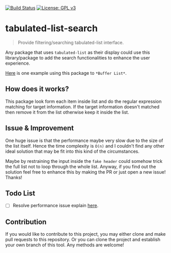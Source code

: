 [![Build Status](https://travis-ci.com/jcs-elpa/tabulated-list-search.svg?branch=master)](https://travis-ci.com/jcs-elpa/tabulated-list-search)
[![License: GPL v3](https://img.shields.io/badge/License-GPL%20v3-blue.svg)](https://www.gnu.org/licenses/gpl-3.0)

# tabulated-list-search 
> Provide filtering/searching tabulated-list interface.

Any package that uses `tabulated-list` as their display could use this 
library/package to add the search functionalities to enhance the user experience.

[Here](https://github.com/jcs090218/jcs-emacs-init/tree/master/features/buffer-menu-search)
is one example using this package to `*Buffer List*`.

## How does it works?

This package look form each item inside list and do the regular 
expression matching for target information. If the target 
information doesn't matched then remove it from the list otherwise 
keep it inside the list.

## Issue & Improvement

One huge issue is that the performance maybe very slow due to the 
size of the list itself. Hence the time complexity is `O(n)` and 
I couldn't find any other ideal solution that may be fit into this 
kind of the circumstances. 

Maybe by restraining the input inside the `fake header` could 
somehow trick the full list not to loop through the whole list. 
Anyway, if you find out the solution feel free to enhance this 
by making the PR or just open a new issue! Thanks!

## Todo List

- [ ] Resolve performance issue explain [here](#issue--improvement).

## Contribution

If you would like to contribute to this project, you may either
clone and make pull requests to this repository. Or you can
clone the project and establish your own branch of this tool.
Any methods are welcome!
